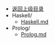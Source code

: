 - [返回上级目录](../)
- Haskell/
    - [Haskell.md](计算机/计算机语言/ProgrammingLanguage/Haskell和Prolog/Haskell/Haskell.md)
- Prolog/
    - [Prolog.md](计算机/计算机语言/ProgrammingLanguage/Haskell和Prolog/Prolog/Prolog.md)